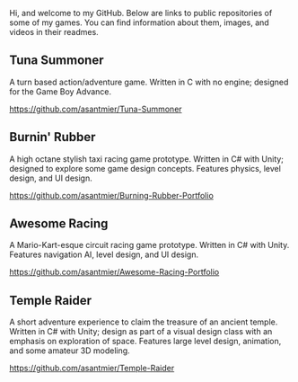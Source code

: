 Hi, and welcome to my GitHub. Below are links to public repositories of some of my games. You can find information about them, images, and videos in their readmes.

## Tuna Summoner
A turn based action/adventure game. Written in C with no engine; designed for the Game Boy Advance.

https://github.com/asantmier/Tuna-Summoner

## Burnin' Rubber
A high octane stylish taxi racing game prototype. Written in C# with Unity; designed to explore some game design concepts. Features physics, level design, and UI design.

https://github.com/asantmier/Burning-Rubber-Portfolio

## Awesome Racing
A Mario-Kart-esque circuit racing game prototype. Written in C# with Unity. Features navigation AI, level design, and UI design.

https://github.com/asantmier/Awesome-Racing-Portfolio

## Temple Raider
A short adventure experience to claim the treasure of an ancient temple. Written in C# with Unity; design as part of a visual design class with an emphasis on exploration of space. Features large level design, animation, and some amateur 3D modeling.

https://github.com/asantmier/Temple-Raider
